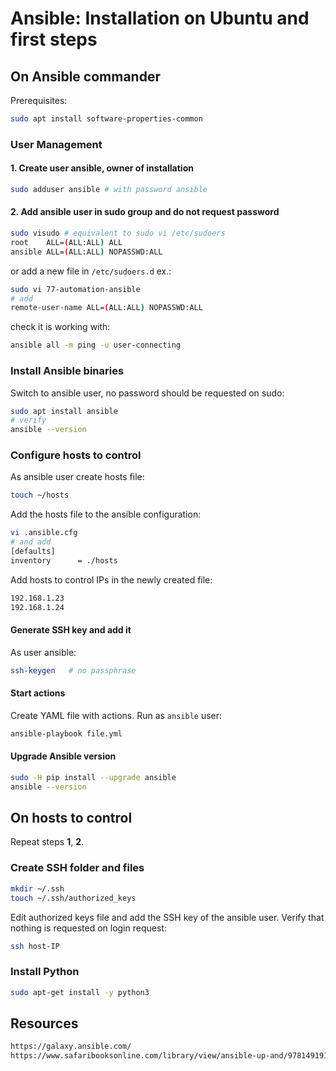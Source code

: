 # Ansible: Installation on Ubuntu and first steps

## On Ansible commander

Prerequisites:

```sh
sudo apt install software-properties-common
```

### User Management

#### 1. Create user ansible, owner of installation

```bash
sudo adduser ansible # with password ansible
```

#### 2. Add ansible user in sudo group and do not request password

```bash
sudo visudo # equivalent to sudo vi /etc/sudoers
root    ALL=(ALL:ALL) ALL
ansible ALL=(ALL:ALL) NOPASSWD:ALL
```

or add a new file in `/etc/sudoers.d` ex.:

```sh
sudo vi 77-automation-ansible
# add
remote-user-name ALL=(ALL:ALL) NOPASSWD:ALL
```

check it is working with:

```sh
ansible all -m ping -u user-connecting
```

### Install Ansible binaries

Switch to ansible user, no password should be requested on sudo:

```bash
sudo apt install ansible
# verify
ansible --version
```

### Configure hosts to control

As ansible user create hosts file:

```sh
touch ~/hosts
```

Add the hosts file to the ansible configuration:

```sh
vi .ansible.cfg 
# and add
[defaults]
inventory      = ./hosts
```

Add hosts to control IPs in the newly created file:

```sh
192.168.1.23
192.168.1.24
```

#### Generate SSH key and add it

As user ansible:

```sh
ssh-keygen   # no passphrase
```

#### Start actions

Create YAML file with actions. Run as `ansible` user:

```bash
ansible-playbook file.yml
```

#### Upgrade Ansible version

```sh
sudo -H pip install --upgrade ansible
ansible --version
```

## On hosts to control

Repeat steps **1**, **2**.

### Create SSH folder and files

```sh
mkdir ~/.ssh
touch ~/.ssh/authorized_keys
```

Edit authorized keys file and add the SSH key of the ansible user.
Verify that nothing is requested on login request:

```sh
ssh host-IP
```

### Install Python

```sh
sudo apt-get install -y python3
```

## Resources

```html
https://galaxy.ansible.com/
https://www.safaribooksonline.com/library/view/ansible-up-and/9781491915318/ch04.html
```
